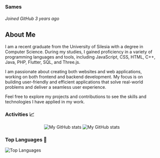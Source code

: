 ### Sames
###### *Joined GitHub 3 years ago*<br>
      
## About Me

I am a recent graduate from the University of Silesia with a degree in Computer Science. During my studies, I gained proficiency in a variety of programming languages and tools, including JavaScript, CSS, HTML, C++, Java, PHP, Flutter, SQL, and Three.js.

I am passionate about creating both websites and web applications, working on both frontend and backend development. My focus is on building user-friendly and efficient applications that solve real-world problems and deliver a seamless user experience.

Feel free to explore my projects and contributions to see the skills and technologies I have applied in my work.



### Activities 📈
<div style="text-align: center; width: 100%;">
  <img src="https://github-readme-stats.vercel.app/api?username=Samessprog&show_icons=true&hide_rank=true&hide_title=true&bg_color=00000000&hide_border=true&icon_color=959da5&text_color=777777" alt="My GitHub stats" style="max-width: 100%; height: auto;">
  <img src="https://github-readme-stats.vercel.app/api?username=Samessprog&show_icons=true&hide_rank=true&hide_title=true&bg_color=00000000&hide_border=true&icon_color=959da5&text_color=777777" alt="My GitHub stats" style="max-width: 100%; height: auto;">
</div>

### Top Languages 🔺
<div style="width: 100%; max-width: 100%; height: auto;">
  <img src="https://github-readme-stats.vercel.app/api/top-langs/?username=Samessprog&layout=compact&bg_color=00000000&hide_border=true&text_color=777777" alt="Top Languages" >
</div>
